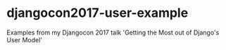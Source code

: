 # djangocon2017-user-example
Examples from my Djangocon 2017 talk 'Getting the Most out of Django's User Model' 
